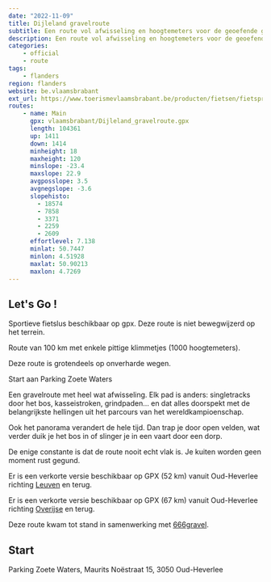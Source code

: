 ```yaml
---
date: "2022-11-09"
title: Dijleland gravelroute
subtitle: Een route vol afwisseling en hoogtemeters voor de geoefende gravelrijder
description: Een route vol afwisseling en hoogtemeters voor de geoefende gravelrijder. Singletracks door het bos, smal betonwegjes, kasseistroken en tientallen grindpaden doorspekt met de belangrijkste beklimmingen uit het parcours van het wereldkampioenschap? Deze gravelroute biedt het jou allemaal!
categories:
    - official
    - route
tags:
    - flanders
region: flanders
website: be.vlaamsbrabant
ext_url: https://www.toerismevlaamsbrabant.be/producten/fietsen/fietsproducten/dijleland-gravelroute/index.html
routes:
    - name: Main
      gpx: vlaamsbrabant/Dijleland_gravelroute.gpx
      length: 104361
      up: 1411
      down: 1414
      minheight: 18
      maxheight: 120
      minslope: -23.4
      maxslope: 22.9
      avgposslope: 3.5
      avgnegslope: -3.6
      slopehisto:
        - 18574
        - 7858
        - 3371
        - 2259
        - 2609
      effortlevel: 7.138
      minlat: 50.7447
      minlon: 4.51928
      maxlat: 50.90213
      maxlon: 4.7269
---
```


## Let's Go ! 

Sportieve fietslus beschikbaar op gpx. Deze route is niet bewegwijzerd op het terrein.

Route van 100 km met enkele pittige klimmetjes (1000 hoogtemeters).

Deze route is grotendeels op onverharde wegen.

Start aan Parking Zoete Waters

Een gravelroute met heel wat afwisseling. Elk pad is anders:  singletracks door het bos,  kasseistroken, grindpaden… en dat alles doorspekt met de belangrijkste hellingen uit het parcours van het wereldkampioenschap.

Ook het panorama verandert de hele tijd. Dan trap je door open velden, wat verder duik je het bos in of slinger je in een vaart door een dorp.

De enige constante is dat de route nooit echt vlak is. Je kuiten worden geen moment rust gegund.

Er is een verkorte versie beschikbaar op GPX (52 km) vanuit Oud-Heverlee richting [Leuven](https://www.toerismevlaamsbrabant.be/Images/dijleland-gravel-lus-leuven_tcm251-150511.gpx) en terug.

Er is een verkorte versie beschikbaar op GPX (67 km) vanuit Oud-Heverlee richting [Overijse](https://www.toerismevlaamsbrabant.be/Images/dijleland-gravel-lus-overijse_tcm251-150512.gpx) en terug.

Deze route kwam tot stand in samenwerking met [666gravel](https://666gravel.bike/).

## Start

Parking Zoete Waters, Maurits Noëstraat 15, 3050 Oud-Heverlee
